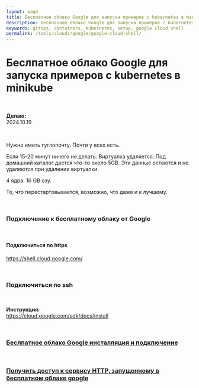 ```yaml
---
layout: page
title: Беслпатное облако Google для запуска примеров с kubernetes в minikube
description: Беслпатное облако Google для запуска примеров с kubernetes в minikube
keywords: gitops, containers, kubernetes, setup, google cloud shell
permalink: /tools/clouds/google/google-cloud-shell/
---
```


# Беслпатное облако Google для запуска примеров с kubernetes в minikube

<br/>

**Делаю:**  
2024.10.19

<br/>

Нужно иметь гуглопочту. Почти у всех есть.

Если 15-20 минут ничего не делать. Виртуалка удаляется.
Под домашний каталог дается что-то около 5GB. Эти данные остаются и не удаляются при удалении виртуалки.

4 ядра. 16 GB озу.

То, что перестартовывается, возможно, что даже и к лучшему.

<br/>

### Подключение к бесплатному облаку от Google

<br/>

#### Подключиться по https

https://shell.cloud.google.com/

<br/>

### Подключиться по ssh

<br/>

**Инструкция:**  
https://cloud.google.com/sdk/docs/install

<br/>

### [Беслпатное облако Google инсталляция и подключение](/tools/clouds/google/google-cloud-shell/setup/)

<br/>

### [Получить доступ к сервису HTTP, запущенному в бесплатном облаке google](/tools/clouds/google/google-cloud-shell/get-access-ngrok/)
